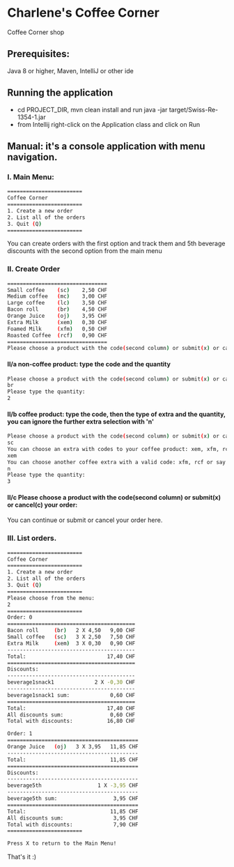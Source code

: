 # Charlene's Coffee Corner
Coffee Corner shop

## Prerequisites:
Java 8 or higher, Maven, IntelliJ or other ide

## Running the application
- cd PROJECT_DIR, mvn clean install and run java -jar target/Swiss-Re-1354-1.jar
- from Intellij right-click on the Application class and click on Run

## Manual: it's a console application with menu navigation.

### I. Main Menu:
``` bash
========================
Coffee Corner
========================
1. Create a new order
2. List all of the orders
3. Quit (Q)
========================
```
You can create orders with the first option and track them and 5th beverage discounts with the second option from the main menu

### II. Create Order
``` bash
================================
Small coffee    (sc)    2,50 CHF
Medium coffee   (mc)    3,00 CHF
Large coffee    (lc)    3,50 CHF
Bacon roll      (br)    4,50 CHF
Orange Juice    (oj)    3,95 CHF
Extra Milk      (xem)   0,30 CHF
Foamed Milk     (xfm)   0,50 CHF
Roasted Coffee  (rcf)   0,90 CHF
================================
Please choose a product with the code(second column) or submit(x) or cancel(c) your order:
```

#### II/a non-coffee product: type the code and the quantity
``` bash
Please choose a product with the code(second column) or submit(x) or cancel(c) your order:
br
Please type the quantity:
2
```

#### II/b coffee product: type the code, then the type of extra and the quantity, you can ignore the further extra selection with 'n' 
``` bash
Please choose a product with the code(second column) or submit(x) or cancel(c) your order:
sc
You can choose an extra with codes to your coffee product: xem, xfm, rcf or say no(n)
xem
You can choose another coffee extra with a valid code: xfm, rcf or say no(n)!
n
Please type the quantity: 
3
```

#### II/c Please choose a product with the code(second column) or submit(x) or cancel(c) your order: 
You can continue or submit or cancel your order here.

### III. List orders.
``` bash
========================
Coffee Corner
========================
1. Create a new order
2. List all of the orders
3. Quit (Q)
========================
Please choose from the menu: 
2
========================
Order: 0
=========================================
Bacon roll     (br)   2 X 4,50   9,00 CHF
Small coffee   (sc)   3 X 2,50   7,50 CHF
Extra Milk     (xem)  3 X 0,30   0,90 CHF
-----------------------------------------
Total:                          17,40 CHF 
=========================================
Discounts:
-----------------------------------------
beverage1snack1             2 X -0,30 CHF
-----------------------------------------
beverage1snack1 sum:             0,60 CHF 
=========================================
Total:                          17,40 CHF 
All discounts sum:               0,60 CHF 
Total with discounts:           16,80 CHF 

Order: 1
==========================================
Orange Juice   (oj)   3 X 3,95   11,85 CHF
------------------------------------------
Total:                           11,85 CHF 
==========================================
Discounts:
------------------------------------------
beverage5th                  1 X -3,95 CHF
------------------------------------------
beverage5th sum:                  3,95 CHF 
==========================================
Total:                           11,85 CHF 
All discounts sum:                3,95 CHF 
Total with discounts:             7,90 CHF 
========================

Press X to return to the Main Menu!
```

That's it :)
